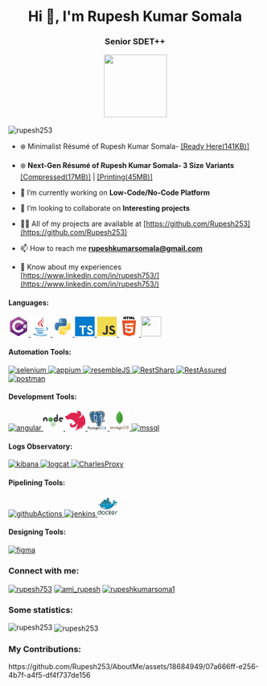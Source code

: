 <h1 align="center">Hi 👋, I'm Rupesh Kumar Somala</h1> 
<h3 align="center">Senior SDET++</h3>
<p align="center"><img src="https://github.com/Rupesh253/AboutMe/assets/18684949/b73ea9f3-2d2e-4049-919c-852ee24ec5e9" width="125" height="125"></p>
<p align="left"> <img src="https://komarev.com/ghpvc/?username=rupesh253&label=Profile%20views&color=0e75b6&style=flat" alt="rupesh253" /> </p>


- ❄️ Minimalist Résumé of Rupesh Kumar Somala- [[Ready Here(141KB)]](https://drive.google.com/file/d/1A5n0qiMHlZiErqWzVc5J4vdBjNJYQ3R7/view?usp=sharing)
- ❄️ **Next-Gen Résumé of Rupesh Kumar Somala- 3 Size Variants**    
‎ ‎ ‎ ‎ ‎ ‎ [[Compressed(17MB)]](https://drive.google.com/file/d/1c_qqzKQmXrkW7zAvoqiCKxC8olZCZafL/view?usp=sharing) | [[Printing(45MB)]](https://drive.google.com/file/d/1pZoR6FB9yy6vCrSDJfXK5Q2HYmzBrxDq/view?usp=sharing)

- 🔭 I’m currently working on **Low-Code/No-Code Platform**

- 👯 I’m looking to collaborate on **Interesting projects**

- 👨‍💻 All of my projects are available at [https://github.com/Rupesh253](https://github.com/Rupesh253)

- 📫 How to reach me **rupeshkumarsomala@gmail.com**

- 📄 Know about my experiences [https://www.linkedin.com/in/rupesh753/](https://www.linkedin.com/in/rupesh753/)


<h4 align="left">Languages:</h4>
<p align="left">
  <a href="https://www.w3schools.com/cs/" target="_blank" rel="noreferrer"> <img src="https://raw.githubusercontent.com/devicons/devicon/master/icons/csharp/csharp-original.svg" alt="csharp" width="40" height="40"/> </a> 
  <a href="https://www.java.com" target="_blank" rel="noreferrer"> <img src="https://raw.githubusercontent.com/devicons/devicon/master/icons/java/java-original.svg" alt="java" width="40" height="40"/> </a>
  <a href="https://www.python.org" target="_blank" rel="noreferrer"> <img src="https://raw.githubusercontent.com/devicons/devicon/master/icons/python/python-original.svg" alt="python" width="40" height="40"/> </a>
   <a href="https://www.typescriptlang.org/" target="_blank" rel="noreferrer"> <img src="https://raw.githubusercontent.com/devicons/devicon/master/icons/typescript/typescript-original.svg" alt="typescript" width="40" height="40"/> </a>
   <a href="https://developer.mozilla.org/en-US/docs/Web/JavaScript" target="_blank" rel="noreferrer"> <img src="https://raw.githubusercontent.com/devicons/devicon/master/icons/javascript/javascript-original.svg" alt="javascript" width="40" height="40"/> </a>
   <a href="https://www.w3.org/html/" target="_blank" rel="noreferrer"> <img src="https://raw.githubusercontent.com/devicons/devicon/master/icons/html5/html5-original-wordmark.svg" alt="html5" width="40" height="40"/> </a>
   <a href="https://www.w3schools.com/Css/" target="_blank" rel="noreferrer"> <img src="https://cdn.mos.cms.futurecdn.net/0a795e0c6e29d02b02aa2903109f07b6-1200-80.jpg" alt="" width="40" height="40"/> </a>
<h4 align="left">Automation Tools:</h4>
  <a href="https://www.selenium.dev" target="_blank" rel="noreferrer"> <img src="https://raw.githubusercontent.com/detain/svg-logos/780f25886640cef088af994181646db2f6b1a3f8/svg/selenium-logo.svg" alt="selenium" width="40" height="40"/> </a>
  <a href="https://github.com/appium/appium" target="_blank" rel="noreferrer"> <img src="https://avatars.githubusercontent.com/u/3221291?s=48&v=4" alt="appium" width="40" height="40"/> </a>
  <a href="https://github.com/rsmbl/Resemble.js" target="_blank" rel="noreferrer"> <img src="https://avatars.githubusercontent.com/u/45966922?s=48&v=4" alt="resembleJS" width="40" height="40"/> </a>
<a href="https://restsharp.dev" target="_blank" rel="noreferrer"> <img src="https://restsharp.dev/restsharp.png" alt="RestSharp" width="40" height="40"/> </a>
<a href="https://rest-assured.io" target="_blank" rel="noreferrer"> <img src="https://rest-assured.io/img/logo-transparent.png" alt="RestAssured" width="40" height="40"/> </a>
  <a href="https://postman.com" target="_blank" rel="noreferrer"> <img src="https://www.vectorlogo.zone/logos/getpostman/getpostman-icon.svg" alt="postman" width="40" height="40"/> </a>
<h4 align="left">Development Tools:</h4>
<a href="https://angular.io" target="_blank" rel="noreferrer"> <img src="https://angular.io/assets/images/logos/angular/angular.svg" alt="angular" width="40" height="40"/> </a>
<a href="https://nodejs.org" target="_blank" rel="noreferrer"> <img src="https://raw.githubusercontent.com/devicons/devicon/master/icons/nodejs/nodejs-original-wordmark.svg" alt="nodejs" width="40" height="40"/> </a>
<a href="https://nestjs.com/" target="_blank" rel="noreferrer"> <img src="https://raw.githubusercontent.com/devicons/devicon/master/icons/nestjs/nestjs-plain.svg" alt="nestjs" width="40" height="40"/> </a>
<a href="https://www.postgresql.org" target="_blank" rel="noreferrer"> <img src="https://raw.githubusercontent.com/devicons/devicon/master/icons/postgresql/postgresql-original-wordmark.svg" alt="postgresql" width="40" height="40"/> </a>
<a href="https://www.mongodb.com/" target="_blank" rel="noreferrer"> <img src="https://raw.githubusercontent.com/devicons/devicon/master/icons/mongodb/mongodb-original-wordmark.svg" alt="mongodb" width="40" height="40"/> </a>
<a href="https://www.microsoft.com/en-us/sql-server" target="_blank" rel="noreferrer"> <img src="https://www.svgrepo.com/show/303229/microsoft-sql-server-logo.svg" alt="mssql" width="40" height="40"/> </a> 
<h4 align="left">Logs Observatory:</h4>
 <a href="https://www.elastic.co/kibana" target="_blank" rel="noreferrer"> <img src="https://www.vectorlogo.zone/logos/elasticco_kibana/elasticco_kibana-icon.svg" alt="kibana" width="40" height="40"/>
  <a href="https://developer.android.com/studio/debug/logcat" target="_blank" rel="noreferrer"> <img src="https://i.ytimg.com/vi/dQGzkmN0PLM/maxresdefault.jpg" alt="logcat" width="80" height="40"/>
  <a href="https://www.charlesproxy.com" target="_blank" rel="noreferrer"> <img src="https://cracksite.net/wp-content/uploads/2021/05/Charles-Web-Debugging-Proxy-Crack.jpg" alt="CharlesProxy" width="60" height="40"/></a>
<h4 align="left">Pipelining Tools:</h4>
    <a href="https://github.com/features/actions" target="_blank" rel="noreferrer"> <img src="https://github.githubassets.com/assets/actions-icon-actions-61925a4b8822.svg" alt="githubActions" width="40" height="40"/> </a>
  <a href="https://www.jenkins.io" target="_blank" rel="noreferrer"> <img src="https://www.vectorlogo.zone/logos/jenkins/jenkins-icon.svg" alt="jenkins" width="40" height="40"/> </a>
   <a href="https://www.docker.com/" target="_blank" rel="noreferrer"> <img src="https://raw.githubusercontent.com/devicons/devicon/master/icons/docker/docker-original-wordmark.svg" alt="docker" width="40" height="40"/> </a> 
    <h4 align="left">Designing Tools:</h4>
    <a href="https://www.figma.com/" target="_blank" rel="noreferrer"> <img src="https://www.vectorlogo.zone/logos/figma/figma-icon.svg" alt="figma" width="40" height="40"/> </a></p>

  <h3 align="left">Connect with me:</h3>
<p align="left">
<a href="https://linkedin.com/in/rupesh753" target="blank"><img align="center" src="https://raw.githubusercontent.com/rahuldkjain/github-profile-readme-generator/master/src/images/icons/Social/linked-in-alt.svg" alt="rupesh753" height="30" width="40" /></a>
<a href="https://instagram.com/ami_rupesh" target="blank"><img align="center" src="https://raw.githubusercontent.com/rahuldkjain/github-profile-readme-generator/master/src/images/icons/Social/instagram.svg" alt="ami_rupesh" height="30" width="40" /></a>
<a href="https://www.hackerrank.com/rupeshkumarsoma1" target="blank"><img align="center" src="https://raw.githubusercontent.com/rahuldkjain/github-profile-readme-generator/master/src/images/icons/Social/hackerrank.svg" alt="rupeshkumarsoma1" height="30" width="40" /></a>
</p>
<h3 align="left">Some statistics:</h3>
<p><img align="left" src="https://github-readme-stats.vercel.app/api/top-langs?username=rupesh253&show_icons=true&locale=en&layout=compact" alt="rupesh253" /></p>
<p>&nbsp;<img align="center" src="https://github-readme-stats.vercel.app/api?username=rupesh253&show_icons=true&locale=en" alt="rupesh253" /></p>

<h3 align="left">My Contributions:</h3>
https://github.com/Rupesh253/AboutMe/assets/18684949/07a666ff-e256-4b7f-a4f5-df4f737de156
